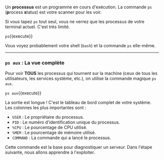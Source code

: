 Un **processus** est un programme en cours d'exécution. La commande `ps` (**p**rocess **s**tatus) est votre scanner pour les voir.

Si vous tapez `ps` tout seul, vous ne verrez que les processus de votre terminal actuel. C'est très limité.

`ps`{{execute}}

Vous voyez probablement votre shell (`bash`) et la commande `ps` elle-même.

---

### `ps aux` : La vue complète

Pour voir **TOUS** les processus qui tournent sur la machine (ceux de tous les utilisateurs, les services système, etc.), on utilise la commande magique `ps aux`.

`ps aux`{{execute}}

La sortie est longue ! C'est le tableau de bord complet de votre système. Les colonnes les plus importantes sont :
-   `USER` : Le propriétaire du processus.
-   `PID` : Le numéro d'identification unique du processus.
-   `%CPU` : Le pourcentage de CPU utilisé.
-   `%MEM` : Le pourcentage de mémoire utilisé.
-   `COMMAND` : La commande qui a lancé le processus.

Cette commande est la base pour diagnostiquer un serveur. Dans l'étape suivante, nous allons apprendre à l'exploiter.